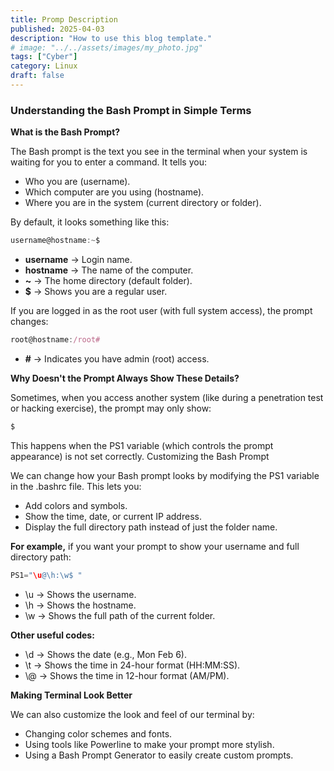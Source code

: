 ```yaml
---
title: Promp Description
published: 2025-04-03
description: "How to use this blog template."
# image: "../../assets/images/my_photo.jpg"
tags: ["Cyber"]
category: Linux
draft: false
---
```


### Understanding the Bash Prompt in Simple Terms

**What is the Bash Prompt?**

The Bash prompt is the text you see in the terminal when your system is waiting for you to enter a command. It tells you:

- Who you are (username).
- Which computer are you using (hostname).
- Where you are in the system (current directory or folder).

By default, it looks something like this:

```jsx
username@hostname:~$
```

- **username** → Login name.
- **hostname** → The name of the computer.
- **~** → The home directory (default folder).
- **$** → Shows you are a regular user.

If you are logged in as the root user (with full system access), the prompt changes:

```jsx
root@hostname:/root#
```

- **#** → Indicates you have admin (root) access.

**Why Doesn't the Prompt Always Show These Details?**

Sometimes, when you access another system (like during a penetration test or hacking exercise), the prompt may only show:

```jsx
$
```

This happens when the PS1 variable (which controls the prompt appearance) is not set correctly.
Customizing the Bash Prompt

We can change how your Bash prompt looks by modifying the PS1 variable in the .bashrc file. This lets you:

- Add colors and symbols.
- Show the time, date, or current IP address.
- Display the full directory path instead of just the folder name.

**For example,** if you want your prompt to show your username and full directory path:

```jsx
PS1="\u@\h:\w$ "
```

- \\u → Shows the username.
- \\h → Shows the hostname.
- \\w → Shows the full path of the current folder.

**Other useful codes:**

- \\d → Shows the date (e.g., Mon Feb 6).
- \\t → Shows the time in 24-hour format (HH:MM:SS).
- \\@ → Shows the time in 12-hour format (AM/PM).

**Making Terminal Look Better**

We can also customize the look and feel of our terminal by:
- Changing color schemes and fonts.
- Using tools like Powerline to make your prompt more stylish.
- Using a Bash Prompt Generator to easily create custom prompts.